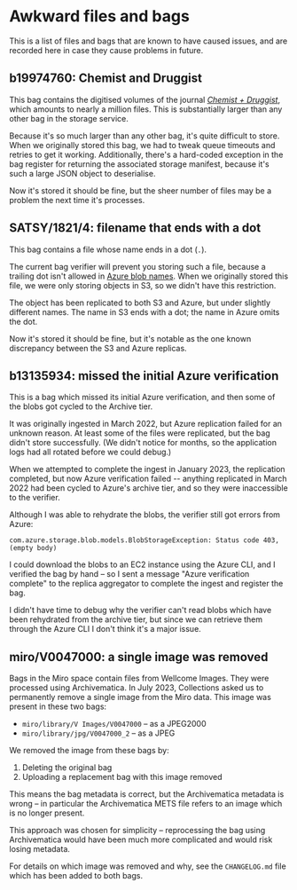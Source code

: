 # Awkward files and bags

This is a list of files and bags that are known to have caused issues, and are recorded here in case they cause problems in future.

## b19974760: Chemist and Druggist

This bag contains the digitised volumes of the journal [*Chemist + Druggist*][c_and_d], which amounts to nearly a million files.
This is substantially larger than any other bag in the storage service.

Because it's so much larger than any other bag, it's quite difficult to store.
When we originally stored this bag, we had to tweak queue timeouts and retries to get it working.
Additionally, there's a hard-coded exception in the bag register for returning the associated storage manifest, because it's such a large JSON object to deserialise.

Now it's stored it should be fine, but the sheer number of files may be a problem the next time it's processes.

[c_and_d]: https://en.wikipedia.org/wiki/Chemist_%2B_Druggist

## SATSY/1821/4: filename that ends with a dot

This bag contains a file whose name ends in a dot (`.`).

The current bag verifier will prevent you storing such a file, because a trailing dot isn't allowed in [Azure blob names][blobs].
When we originally stored this file, we were only storing objects in S3, so we didn't have this restriction.

The object has been replicated to both S3 and Azure, but under slightly different names.
The name in S3 ends with a dot; the name in Azure omits the dot.

Now it's stored it should be fine, but it's notable as the one known discrepancy between the S3 and Azure replicas.

[blobs]: https://docs.microsoft.com/en-us/rest/api/storageservices/naming-and-referencing-containers--blobs--and-metadata#blob-names

## b13135934: missed the initial Azure verification

This is a bag which missed its initial Azure verification, and then some of the blobs got cycled to the Archive tier.

It was originally ingested in March 2022, but Azure replication failed for an unknown reason.
At least some of the files were replicated, but the bag didn't store successfully.
(We didn't notice for months, so the application logs had all rotated before we could debug.)

When we attempted to complete the ingest in January 2023, the replication completed, but now Azure verification failed -- anything replicated in March 2022 had been cycled to Azure's archive tier, and so they were inaccessible to the verifier.

Although I was able to rehydrate the blobs, the verifier still got errors from Azure:

```
com.azure.storage.blob.models.BlobStorageException: Status code 403, (empty body)
```

I could download the blobs to an EC2 instance using the Azure CLI, and I verified the bag by hand – so I sent a message "Azure verification complete" to the replica aggregator to complete the ingest and register the bag.

I didn't have time to debug why the verifier can't read blobs which have been rehydrated from the archive tier, but since we can retrieve them through the Azure CLI I don't think it's a major issue.

## miro/V0047000: a single image was removed

Bags in the Miro space contain files from Wellcome Images.
They were processed using Archivematica.
In July 2023, Collections asked us to permanently remove a single image from the Miro data.
This image was present in these two bags:

*   `miro/library/V Images/V0047000` – as a JPEG2000
*   `miro/library/jpg/V0047000_2` – as a JPEG

We removed the image from these bags by:

1.  Deleting the original bag
2.  Uploading a replacement bag with this image removed

This means the bag metadata is correct, but the Archivematica metadata is wrong – in particular the Archivematica METS file refers to an image which is no longer present.

This approach was chosen for simplicity – reprocessing the bag using Archivematica would have been much more complicated and would risk losing metadata.

For details on which image was removed and why, see the `CHANGELOG.md` file which has been added to both bags.
